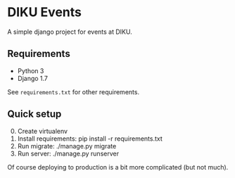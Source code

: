 # DIKU Events

A simple django project for events at DIKU.

## Requirements

- Python 3
- Django 1.7

See ``requirements.txt`` for other requirements.

## Quick setup

0. Create virtualenv
1. Install requirements: pip install -r requirements.txt
2. Run migrate: ./manage.py migrate
3. Run server: ./manage.py runserver

Of course deploying to production is a bit more complicated (but not much).